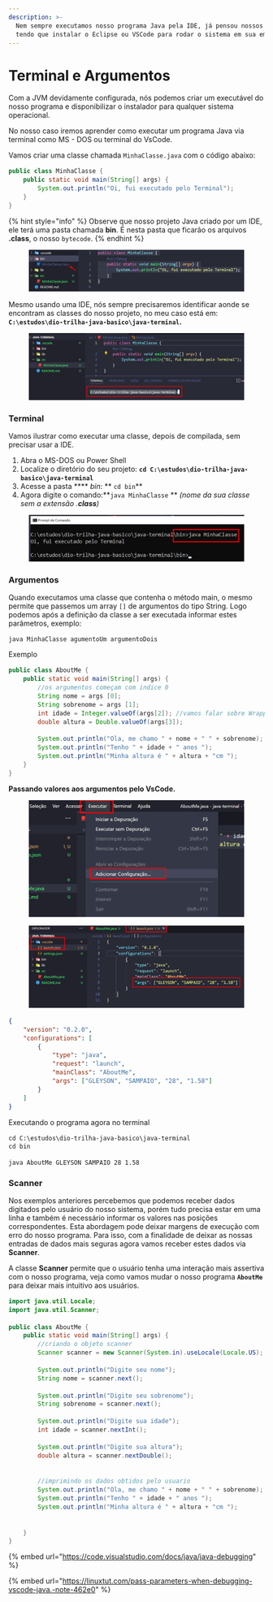 ```yaml
---
description: >-
  Nem sempre executamos nosso programa Java pela IDE, já pensou nossos clientes
  tendo que instalar o Eclipse ou VSCode para rodar o sistema em sua empresa ?
---
```


# Terminal e Argumentos

Com a JVM devidamente configurada, nós podemos criar um executável do nosso programa e disponibilizar o instalador para qualquer sistema operacional.

No nosso caso iremos aprender como executar um programa Java via terminal como MS - DOS ou terminal do VsCode.

Vamos criar uma classe chamada `MinhaClasse.java` com o código abaixo:

```java
public class MinhaClasse {
    public static void main(String[] args) {
        System.out.println("Oi, fui executado pelo Terminal");
    }
}
```

{% hint style="info" %}
Observe que nosso projeto Java criado por um IDE, ele terá uma pasta chamada **bin**. É nesta pasta que ficarão os arquivos **.class**, o nosso `bytecode`.
{% endhint %}

<figure><img src="../../.gitbook/assets/image (15).png" alt=""><figcaption></figcaption></figure>

Mesmo usando uma IDE, nós sempre precisaremos identificar aonde se encontram as classes do nosso projeto, no meu caso está em: **`C:\estudos\dio-trilha-java-basico\java-terminal`.**

<figure><img src="../../.gitbook/assets/image (6) (1).png" alt=""><figcaption></figcaption></figure>

### Terminal

Vamos ilustrar como executar uma classe, depois de compilada, sem precisar usar a IDE.

1. Abra o MS-DOS ou Power Shell
2. Localize o diretório do seu projeto: **`cd C:\estudos\dio-trilha-java-basico\java-terminal`**
3. Acesse a pasta \*\*\*\* _bin_: \*\* `cd bin`\*\*
4. Agora digite o comando:\*\*`java MinhaClasse` \*\* _(nome da sua classe sem a extensão .**class**)_

<figure><img src="../../.gitbook/assets/image (14).png" alt=""><figcaption></figcaption></figure>

### Argumentos

Quando executamos uma classe que contenha o método main, o mesmo permite que passemos um array `[]` de argumentos do tipo String. Logo podemos após a definição da classe a ser executada informar estes parâmetros, exemplo:

```
java MinhaClasse agumentoUm argumentoDois
```

Exemplo

```java
public class AboutMe {
    public static void main(String[] args) {
        //os argumentos começam com indice 0
        String nome = args [0];
        String sobrenome = args [1];
        int idade = Integer.valueOf(args[2]); //vamos falar sobre Wrappers
        double altura = Double.valueOf(args[3]);

        System.out.println("Ola, me chamo " + nome + " " + sobrenome);
        System.out.println("Tenho " + idade + " anos ");
        System.out.println("Minha altura é " + altura + "cm ");
    }
}

```

**Passando valores aos argumentos pelo VsCode.**

<figure><img src="../../.gitbook/assets/image (12).png" alt=""><figcaption></figcaption></figure>

<figure><img src="../../.gitbook/assets/image (8).png" alt=""><figcaption></figcaption></figure>

```json
{
    "version": "0.2.0",
    "configurations": [
        {
            "type": "java",
            "request": "launch",
            "mainClass": "AboutMe",
            "args": ["GLEYSON", "SAMPAIO", "28", "1.58"]
        }
    ]
}
```

Executando o programa agora no terminal

```
cd C:\estudos\dio-trilha-java-basico\java-terminal
cd bin

java AboutMe GLEYSON SAMPAIO 28 1.58

```

### Scanner

Nos exemplos anteriores percebemos que podemos receber dados digitados pelo usuário do nosso sistema, porém tudo precisa estar em uma linha e também é necessário informar os valores nas posições correspondentes. Esta abordagem pode deixar margens de execução com erro do nosso programa. Para isso, com a finalidade de deixar as nossas entradas de dados mais seguras agora vamos receber estes dados via **Scanner**.

A classe **Scanner** permite que o usuário tenha uma interação mais assertiva com o nosso programa, veja como vamos mudar o nosso programa **`AboutMe`** para deixar mais intuitivo aos usuários.

```java
import java.util.Locale;
import java.util.Scanner;

public class AboutMe {
    public static void main(String[] args) {
        //criando o objeto scanner
        Scanner scanner = new Scanner(System.in).useLocale(Locale.US);
        
        System.out.println("Digite seu nome");
        String nome = scanner.next();
        
        System.out.println("Digite seu sobrenome");
        String sobrenome = scanner.next();

        System.out.println("Digite sua idade");
        int idade = scanner.nextInt();
        
        System.out.println("Digite sua altura");
        double altura = scanner.nextDouble();

        
        //imprimindo os dados obtidos pelo usuario
        System.out.println("Ola, me chamo " + nome + " " + sobrenome);
        System.out.println("Tenho " + idade + " anos ");
        System.out.println("Minha altura é " + altura + "cm ");
        
        
    }
}

```

{% embed url="https://code.visualstudio.com/docs/java/java-debugging" %}

{% embed url="https://linuxtut.com/pass-parameters-when-debugging-vscode-java.-note-462e0" %}
